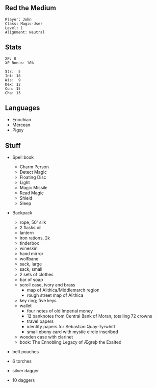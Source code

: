 
## Red the Medium

    Player: John
    Class: Magic-User
    Level: 1
    Alignment: Neutral

## Stats

    XP: 0
    XP Bonus: 10%

    Str:  5
    Int: 18
    Wis:  9
    Dex: 12
    Con: 15
    Cha: 13

## Languages

- Enochian
- Mercean
- Pigsy

## Stuff

* Spell book
  * Charm Person
  * Detect Magic
  * Floating Disc
  * Light
  * Magic Missile
  * Read Magic
  * Shield
  * Sleep

* Backpack
  * rope, 50' silk
  * 2 flasks oil
  * lantern
  * iron rations, 2k
  * tinderbox
  * wineskin
  * hand mirror
  * wolfbane
  * sack, large
  * sack, small
  * 2 sets of clothes
  * bar of soap
  * scroll case, ivory and brass
    * map of Alithica/Middlemarch region
    * rough street map of Alithica
  * key ring; five keys
  * wallet
    * four notes of old Imperial money
    * 12 banknotes from Central Bank of Moran, totalling 72 crowns
    * travel papers
    * identity papers for Sebastian Quay-Tyrwhitt
    * small ebony card with mystic circle inscribed
  * wooden case with clarinet
  * book: The Ennobling Legacy of Ægreþ the Exalted
* belt pouches
* 6 torches
* silver dagger
* 10 daggers

